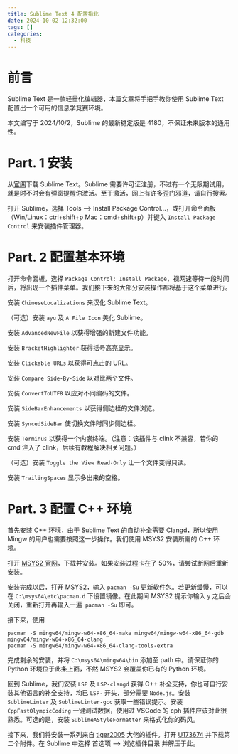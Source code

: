 ```yaml
---
title: Sublime Text 4 配置指北
date: 2024-10-02 12:32:00
tags: []
categories:
  - 科技
---
```

# 前言


Sublime Text 是一款轻量化编辑器，本篇文章将手把手教你使用 Sublime Text 配置出一个可用的信息学竞赛环境。


本文编写于 2024/10/2，Sublime 的最新稳定版是 4180，不保证未来版本的通用性。


# Part. 1 安装


从[官网](https://www.sublimetext.com/)下载 Sublime Text。Sublime 需要许可证注册，不过有一个无限期试用，就是时不时会有弹窗提醒你激活。至于激活，网上有许多歪门邪道，请自行搜索。


打开 Sublime，选择 Tools --> Install Package Control...，或打开命令面板（Win/Linux：ctrl+shift+p Mac：cmd+shift+p）并键入 `Install Package Control` 来安装插件管理器。


# Part. 2 配置基本环境


打开命令面板，选择 `Package Control: Install Package`，视网速等待一段时间后，将出现一个插件菜单。我们接下来的大部分安装操作都将基于这个菜单进行。


安装 `ChineseLocalizations` 来汉化 Sublime Text。


（可选）安装 `ayu` 及 `A File Icon` 美化 Sublime。


安装 `AdvancedNewFile` 以获得增强的新建文件功能。


安装 `BracketHighlighter` 获得括号高亮显示。


安装 `Clickable URLs` 以获得可点击的 URL。


安装 `Compare Side-By-Side` 以对比两个文件。


安装 `ConvertToUTF8` 以应对不同编码的文件。


安装 `SideBarEnhancements` 以获得侧边栏的文件浏览。


安装 `SyncedSideBar` 使切换文件时同步侧边栏。


安装 `Terminus` 以获得一个内嵌终端。（注意：该插件与 clink 不兼容，若你的 cmd 注入了 clink，后续有教程解决相关问题。）


（可选）安装 `Toggle the View Read-Only` 让一个文件变得只读。


安装 `TrailingSpaces` 显示多出来的空格。


# Part. 3 配置 C++ 环境


首先安装 C++ 环境，由于 Sublime Text 的自动补全需要 Clangd，所以使用 Mingw 的用户也需要按照这一步操作。我们使用 MSYS2 安装所需的 C++ 环境。


打开 [MSYS2 官网](https://www.msys2.org/)，下载并安装。如果安装过程卡在了 50%，请尝试断网后重新安装。


安装完成以后，打开 MSYS2，输入 `pacman -Su` 更新软件包。若更新缓慢，可以在 `C:\msys64\etc\pacman.d` 下设置镜像。在此期间 MSYS2 提示你输入 `y` 之后会关闭，重新打开再输入一遍` pacman -Su` 即可。


接下来，使用
```
pacman -S mingw64/mingw-w64-x86_64-make mingw64/mingw-w64-x86_64-gdb mingw64/mingw-w64-x86_64-clang
pacman -S mingw64/mingw-w64-x86_64-clang-tools-extra
```
完成剩余的安装，并将 `C:\msys64\mingw64\bin` 添加至 path 中。请保证你的 Python 环境位于此条上面，不然 MSYS2 会覆盖你已有的 Python 环境。


回到 Sublime，我们安装 `LSP` 及 `LSP-clangd` 获得 C++ 补全支持，你也可自行安装其他语言的补全支持，均已 `LSP-` 开头，部分需要 `Node.js`。安装 `SublimeLinter` 及 `SublimeLinter-gcc` 获取一些错误提示。安装 `CppFastOlympicCoding` 一键测试数据，使用过 VSCode 的 cph 插件应该对此很熟悉。可选的是，安装 `SublimeAStyleFormatter` 来格式化你的码风。


接下来，我们将安装一系列来自 [tiger2005](https://www.luogu.com.cn/user/60864) 大佬的插件。打开 [U173674](https://www.luogu.com.cn/problem/U173674) 并下载第二个附件。在 Sublime 中选择 首选项 --> 浏览插件目录 并解压于此。
